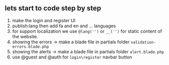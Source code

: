## lets start to code step by step

1. make the login and register UI
3. publish:lang then add fa and en and ... languages
2. for support localization we use `@lang('')` or `__('')` for static content of the website.
3. showing the errors -> make a blade file in partials folder `validation-errors.blade.php` 
4. showing the alerts -> make a blade file in partials folder `alert.blade.php`
5. use @guest and @auth for `login\register` navbar button 



